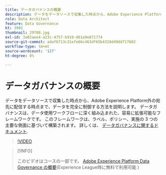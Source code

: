 ```yaml
---
title: データガバナンスの概要
description: データをデータソースで収集した時点から、Adobe Experience Platform外の宛先に配信する時点まで、データを完全に制御する方法を説明します。
role: Data Architect
feature: Data Governance
kt: 3991
thumbnail: 29708.jpg
exl-id: 3a02aee4-a23c-4757-b910-d61a9e871774
source-git-commit: adaf6713c31efe66c463df65b4328d49dd717602
workflow-type: tm+mt
source-wordcount: '127'
ht-degree: 8%

---
```


# データガバナンスの概要

データをデータソースで収集した時点から、Adobe Experience Platform外の宛先に配信する時点まで、データを完全に制御する方法を説明します。 データガバナンスは、データ使用ワークフローに深く組み込まれた、容易に拡張可能なフレームワークです。 このフレームワークは、ラベル、ポリシー、実施の 3 つの主要な側面に基づいて構築されます。 詳しくは、 [データガバナンスに関するドキュメント](https://experienceleague.adobe.com/docs/experience-platform/data-governance/home.html?lang=ja).

>[!VIDEO](https://video.tv.adobe.com/v/29708?quality=12&learn=on)

>[!INFO]
>
> このビデオはコースの一部です。 [Adobe Experience Platform Data Governance の概要](https://experienceleague.adobe.com/?recommended=ExperiencePlatform-D-1-2021.1.dgov.gs)(Experience League時に無料で利用可能 )


